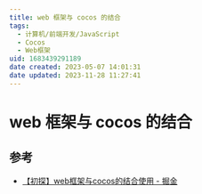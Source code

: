```yaml
---
title: web 框架与 cocos 的结合
tags: 
  - 计算机/前端开发/JavaScript
  - Cocos
  - Web框架
uid: 1683439291189
date created: 2023-05-07 14:01:31
date updated: 2023-11-28 11:27:41
---
```


# web 框架与 cocos 的结合

## 参考

- [【初探】web框架与cocos的结合使用 - 掘金](https://juejin.cn/post/6949044814008549389)
